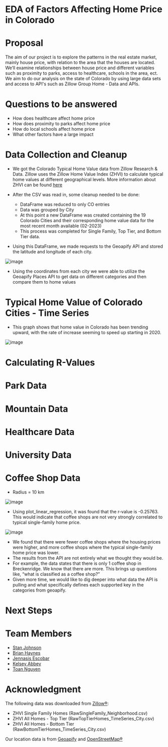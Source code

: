 # EDA of Factors Affecting Home Price in Colorado


# Proposal
The aim of our project is to explore the patterns in the real estate market, mainly house price, with relation to the area that the houses are located. We’ll examine relationships between house price and different variables such as proximity to parks, access to healthcare, schools in the area, ect. We aim to do our analysis on the state of Colorado by using large data sets and access to API's such as Zillow Group Home - Data and APIs.

# Questions to be answered
  * How does healthcare affect home price
  * How does proximity to parks affect home price
  * How do local schools affect home price
  * What other factors have a large impact

# Data Collection and Cleanup
  * We got the Colorado Typical Home Value data from Zillow Research & Data. Zillow uses the Zillow Home Value Index (ZHVI) to calculate typical home values at  different geographical levels. More information about ZHVI can be found [here](https://www.zillow.com/research/data/)
  
  * After the CSV was read in, some cleanup needed to be done:
    * DataFrame was reduced to only CO entries
    * Data was grouped by City
    * At this point a new DataFrame was created containing the 19 Colorado Cities and their corresponding home value data for the most recent month available (02-2023)
    * This process was completed for Single Family, Top Tier, and Bottom Tier data.
    
  * Using this DataFrame, we made requests to the Geoapify API and stored the latitude and longitude of each city.
  
  ![image](https://user-images.githubusercontent.com/121142680/230521718-1d408748-e3f8-4ddf-9914-c34eadefbc9e.png)
  
  * Using the coordinates from each city we were able to utilize the Geoapify Places API to get data on different categories and then compare them to home values
  
# Typical Home Value of Colorado Cities - Time Series
  * This graph shows that home value in Colorado has been trending upward, with the rate of increase seeming to speed up starting in 2020.

![image](https://user-images.githubusercontent.com/121142680/230521971-6fdcd853-319e-400c-bbf3-9e95f195bef6.png)

# Calculating R-Values


# Park Data


# Mountain Data


# Healthcare Data


# University Data


# Coffee Shop Data
-   Radius = 10 km

![image](https://user-images.githubusercontent.com/124820451/230524282-31ecf5e4-302f-4c03-a293-bec28fae13aa.png)

-   Using plot_linear_regression, it was found that the r-value is -0.25763.  This would indicate that coffee shops are not very strongly correlated to typical single-family home price.

![image](https://user-images.githubusercontent.com/124820451/230524315-ba2e32b8-48ce-45d3-9485-81e2de22ccf3.png)

-	We found that there were fewer coffee shops where the housing prices were higher, and more coffee shops where the typical single-family home price was lower.
-	The results from the API are not entirely what we thought they would be.
-	For example, the data states that there is only 1 coffee shop in Breckenridge.  We know that there are more.  This brings up questions like, “what is classified as a coffee shop?”
-	Given more time, we would like to dig deeper into what data the API is pulling and what specifically defines each supported key in the categories from geoapify.



# Next Steps


# Team Members
  * [Stan Johnson](https://github.com/StanJohn04)
  * [Brian Haynes](https://github.com/brianphaynes)
  * [Jennasis Escobar](https://github.com/jenntruly)
  * [Kelsey Abbey](https://github.com/kelseyabbey)
  * [Toan Nguyen](https://github.com/Toan88Nguyen)

# Acknowledgment
The following data was downloaded from [Zillow®](https://www.zillow.com/research/data/):
 * ZHVI Single Family Homes (RawSingleFamily_Neighborhood.csv)
 * ZHVI All Homes - Top Tier (RawTopTierHomes_TimeSeries_City.csv)
 * ZHVI All Homes - Bottom Tier (RawBottomTierHomes_TimeSeries_City.csv)

Our location data is from [Geoapify](https://www.geoapify.com/) and [OpenStreetMap®](https://www.openstreetmap.org/copyright)

